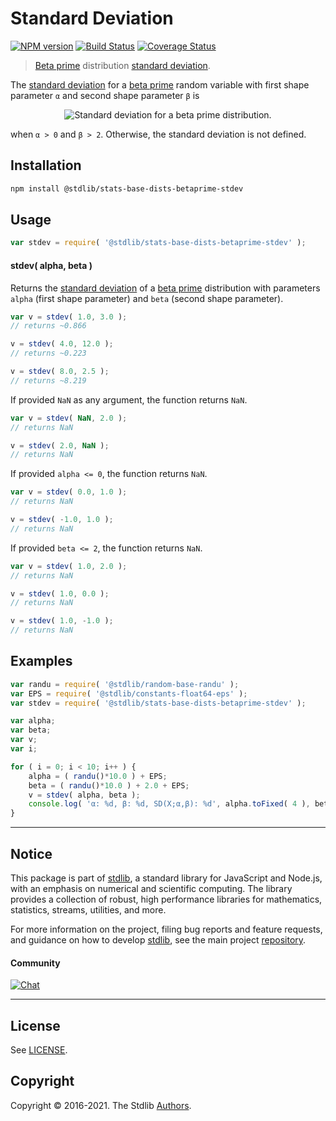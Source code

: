 <!--

@license Apache-2.0

Copyright (c) 2018 The Stdlib Authors.

Licensed under the Apache License, Version 2.0 (the "License");
you may not use this file except in compliance with the License.
You may obtain a copy of the License at

   http://www.apache.org/licenses/LICENSE-2.0

Unless required by applicable law or agreed to in writing, software
distributed under the License is distributed on an "AS IS" BASIS,
WITHOUT WARRANTIES OR CONDITIONS OF ANY KIND, either express or implied.
See the License for the specific language governing permissions and
limitations under the License.

-->

# Standard Deviation

[![NPM version][npm-image]][npm-url] [![Build Status][test-image]][test-url] [![Coverage Status][coverage-image]][coverage-url] <!-- [![dependencies][dependencies-image]][dependencies-url] -->

> [Beta prime][betaprime-distribution] distribution [standard deviation][stdev].

<!-- Section to include introductory text. Make sure to keep an empty line after the intro `section` element and another before the `/section` close. -->

<section class="intro">

The [standard deviation][stdev] for a [beta prime][betaprime-distribution] random variable with first shape parameter `α` and second shape parameter `β` is

<!-- <equation class="equation" label="eq:betaprime_stdev" align="center" raw="\sigma = \sqrt{ \tfrac{\alpha(\alpha +\beta -1)}{(\beta-2)(\beta-1)^{2}} }" alt="Standard deviation for a beta prime distribution."> -->

<div class="equation" align="center" data-raw-text="\sigma = \sqrt{ \tfrac{\alpha(\alpha +\beta -1)}{(\beta-2)(\beta-1)^{2}} }" data-equation="eq:betaprime_stdev">
    <img src="https://cdn.jsdelivr.net/gh/stdlib-js/stdlib@51534079fef45e990850102147e8945fb023d1d0/lib/node_modules/@stdlib/stats/base/dists/betaprime/stdev/docs/img/equation_betaprime_stdev.svg" alt="Standard deviation for a beta prime distribution.">
    <br>
</div>

<!-- </equation> -->

when `α > 0` and `β > 2`. Otherwise, the standard deviation is not defined.

</section>

<!-- /.intro -->

<!-- Package usage documentation. -->

<section class="installation">

## Installation

```bash
npm install @stdlib/stats-base-dists-betaprime-stdev
```

</section>

<section class="usage">

## Usage

```javascript
var stdev = require( '@stdlib/stats-base-dists-betaprime-stdev' );
```

#### stdev( alpha, beta )

Returns the [standard deviation][stdev] of a [beta prime][betaprime-distribution] distribution with parameters `alpha` (first shape parameter) and `beta` (second shape parameter).

```javascript
var v = stdev( 1.0, 3.0 );
// returns ~0.866

v = stdev( 4.0, 12.0 );
// returns ~0.223

v = stdev( 8.0, 2.5 );
// returns ~8.219
```

If provided `NaN` as any argument, the function returns `NaN`.

```javascript
var v = stdev( NaN, 2.0 );
// returns NaN

v = stdev( 2.0, NaN );
// returns NaN
```

If provided `alpha <= 0`, the function returns `NaN`.

```javascript
var v = stdev( 0.0, 1.0 );
// returns NaN

v = stdev( -1.0, 1.0 );
// returns NaN
```

If provided `beta <= 2`, the function returns `NaN`.

```javascript
var v = stdev( 1.0, 2.0 );
// returns NaN

v = stdev( 1.0, 0.0 );
// returns NaN

v = stdev( 1.0, -1.0 );
// returns NaN
```

</section>

<!-- /.usage -->

<!-- Package usage notes. Make sure to keep an empty line after the `section` element and another before the `/section` close. -->

<section class="notes">

</section>

<!-- /.notes -->

<!-- Package usage examples. -->

<section class="examples">

## Examples

<!-- eslint no-undef: "error" -->

```javascript
var randu = require( '@stdlib/random-base-randu' );
var EPS = require( '@stdlib/constants-float64-eps' );
var stdev = require( '@stdlib/stats-base-dists-betaprime-stdev' );

var alpha;
var beta;
var v;
var i;

for ( i = 0; i < 10; i++ ) {
    alpha = ( randu()*10.0 ) + EPS;
    beta = ( randu()*10.0 ) + 2.0 + EPS;
    v = stdev( alpha, beta );
    console.log( 'α: %d, β: %d, SD(X;α,β): %d', alpha.toFixed( 4 ), beta.toFixed( 4 ), v.toFixed( 4 ) );
}
```

</section>

<!-- /.examples -->

<!-- Section to include cited references. If references are included, add a horizontal rule *before* the section. Make sure to keep an empty line after the `section` element and another before the `/section` close. -->

<section class="references">

</section>

<!-- /.references -->

<!-- Section for related `stdlib` packages. Do not manually edit this section, as it is automatically populated. -->

<section class="related">

</section>

<!-- /.related -->

<!-- Section for all links. Make sure to keep an empty line after the `section` element and another before the `/section` close. -->


<section class="main-repo" >

* * *

## Notice

This package is part of [stdlib][stdlib], a standard library for JavaScript and Node.js, with an emphasis on numerical and scientific computing. The library provides a collection of robust, high performance libraries for mathematics, statistics, streams, utilities, and more.

For more information on the project, filing bug reports and feature requests, and guidance on how to develop [stdlib][stdlib], see the main project [repository][stdlib].

#### Community

[![Chat][chat-image]][chat-url]

---

## License

See [LICENSE][stdlib-license].


## Copyright

Copyright &copy; 2016-2021. The Stdlib [Authors][stdlib-authors].

</section>

<!-- /.stdlib -->

<!-- Section for all links. Make sure to keep an empty line after the `section` element and another before the `/section` close. -->

<section class="links">

[npm-image]: http://img.shields.io/npm/v/@stdlib/stats-base-dists-betaprime-stdev.svg
[npm-url]: https://npmjs.org/package/@stdlib/stats-base-dists-betaprime-stdev

[test-image]: https://github.com/stdlib-js/stats-base-dists-betaprime-stdev/actions/workflows/test.yml/badge.svg
[test-url]: https://github.com/stdlib-js/stats-base-dists-betaprime-stdev/actions/workflows/test.yml

[coverage-image]: https://img.shields.io/codecov/c/github/stdlib-js/stats-base-dists-betaprime-stdev/main.svg
[coverage-url]: https://codecov.io/github/stdlib-js/stats-base-dists-betaprime-stdev?branch=main

<!--

[dependencies-image]: https://img.shields.io/david/stdlib-js/stats-base-dists-betaprime-stdev.svg
[dependencies-url]: https://david-dm.org/stdlib-js/stats-base-dists-betaprime-stdev/main

-->

[chat-image]: https://img.shields.io/gitter/room/stdlib-js/stdlib.svg
[chat-url]: https://gitter.im/stdlib-js/stdlib/

[stdlib]: https://github.com/stdlib-js/stdlib

[stdlib-authors]: https://github.com/stdlib-js/stdlib/graphs/contributors

[stdlib-license]: https://raw.githubusercontent.com/stdlib-js/stats-base-dists-betaprime-stdev/main/LICENSE

[betaprime-distribution]: https://en.wikipedia.org/wiki/Beta_prime_distribution

[stdev]: https://en.wikipedia.org/wiki/Standard_deviation

</section>

<!-- /.links -->

